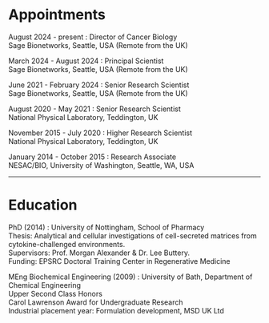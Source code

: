 # Appointments

August 2024 - present
:    Director of Cancer Biology  
     Sage Bionetworks, Seattle, USA (Remote from the UK)  

March 2024 - August 2024
:    Principal Scientist  
     Sage Bionetworks, Seattle, USA (Remote from the UK)  

June 2021 - February 2024
:    Senior Research Scientist  
     Sage Bionetworks, Seattle, USA (Remote from the UK)  

August 2020 - May 2021
:    Senior Research Scientist  
     National Physical Laboratory, Teddington, UK

November 2015 - July 2020 
:    Higher Research Scientist  
     National Physical Laboratory, Teddington, UK

January 2014 - October 2015
:    Research Associate  
     NESAC/BIO, University of Washington, Seattle, WA, USA

---

# Education

PhD (2014) 
:    University of Nottingham, School of Pharmacy  
     Thesis: Analytical and cellular investigations of cell-secreted matrices from cytokine-challenged environments.  
     Supervisors: Prof. Morgan Alexander & Dr. Lee Buttery.  
     Funding: EPSRC Doctoral Training Center in Regenerative Medicine

MEng Biochemical Engineering (2009)
:    University of Bath, Department of Chemical Engineering  
     Upper Second Class Honors  
     Carol Lawrenson Award for Undergraduate Research  
     Industrial placement year: Formulation development, MSD UK Ltd
